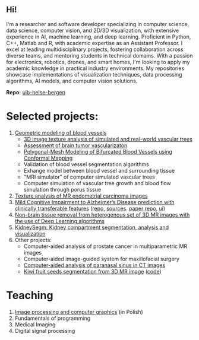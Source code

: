 ## Hi!

I'm a researcher and software developer specializing in computer science, data science, computer vision, and 2D/3D visualization, with extensive experience in AI, machine learning, and deep learning. Proficient in Python, C++, Matlab and R, with academic expertise as an Assistant Professor. I excel at leading multidisciplinary projects, fostering collaboration across diverse teams, and mentoring students in technical domains. With a passion for electronics, robotics, drones, and smart homes, I'm looking to apply my academic knowledge in practical industry environments. My repositories showcase implementations of visualization techniques, data processing algorithms, AI models, and computer vision solutions.


**Repo:** [uib-helse-bergen](https://github.com/marekkoc/uib-helse-bergen)


# Selected projects:
1. [Geometric modeling of blood vessels](https://github.com/marekkoc/blood-vessels-modeling)
   - [3D image texture analysis of simulated and real-world vascular trees](https://github.com/marekkoc/vascular-tree-3D-texture-analysis)
   - [Assessment of brain tumor vascularizaton](https://github.com/marekkoc/brain-tumor-vascularization/tree/main)
   - [Polygonal-Mesh Modeling of Bifurcated Blood Vessels using Conformal Mapping](https://github.com/marekkoc/VesselMesh3D-Conformal/tree/main)
   - Validation of blood vessel segmentation algorithms
   - Exhange model between blood vessel and surrounding tissue
   - "MRI simulator" of computer simulated vascular trees
   - Computer simulation of vascular tree growth and blood flow simulation through porus tissue
1. [Texture analysis of MR endometrial carcinoma images](https://github.com/marekkoc/EndoMR-TextureAnalysis/tree/main)
1. [Mild Cognitive Impairment to Alzheimer’s Disease prediction with clinically transferable features](https://github.com/marekkoc/MCI-to-AD-Conversion-Predictors) ([repo](https://github.com/MMIV-ML/MCI-subgroups), [sources](https://github.com/MMIV-ML/MCI-subgroups/tree/master/src). [paper repo](https://github.com/marekkoc/Vik_et_al_FAQ-predictor-of-AD_paper-source-code), [ui](https://github.com/marekkoc/uib-helse-bergen/blob/main/pdfs/misclassified_subjects.png))
1. [Non-brain tissue removal from heterogenous set of 3D MR images with the use of Deep Learning algorithms](https://github.com/marekkoc/2d-3d-unet-skullstripping)
1. [KidneySegm: Kidney compartment segmentation, analysis and visualization](https://github.com/MMIV-ML/KidneySegm)
1. Other projects:
    - Computer-aided analysis of prostate cancer in multiparametric MR images
    - Computer-aided image-guided system for maxillofacial surgery
    - [Computer-aided analysis of paranasal sinus in CT images](https://github.com/marekkoc/paranasal-sinus-analysis-in-ct)
    - [Kiwi fruit seeds segmentation from 3D MR image](https://github.com/marekkoc/Kiwi2021/) ([code](https://github.com/marekkoc/Kiwi2021/blob/main/kiwi-segm1.ipynb))


# Teaching
1. [Image processing and computer graphics](https://github.com/marekkoc/2016-2017_POiGK) (in Polish)
1. Fundamentals of programming
1. Medical Imaging
1. Digital signal processing







<!--
**marekkoc/marekkoc** is a ✨ _special_ ✨ repository because its `README.md` (this file) appears on your GitHub profile.

Here are some ideas to get you started:

- 🔭 I’m currently working on ...
- 🌱 I’m currently learning ...
- 👯 I’m looking to collaborate on ...
- 🤔 I’m looking for help with ...
- 💬 Ask me about ...
- 📫 How to reach me: ...
  📫 How to reach me: [web](https://marekkoc.github.io), [LinkedIn](https://www.linkedin.com/in/marek-kocinski-285a64110/)
- 😄 Pronouns: ...
- ⚡ Fun fact: ...
-->
